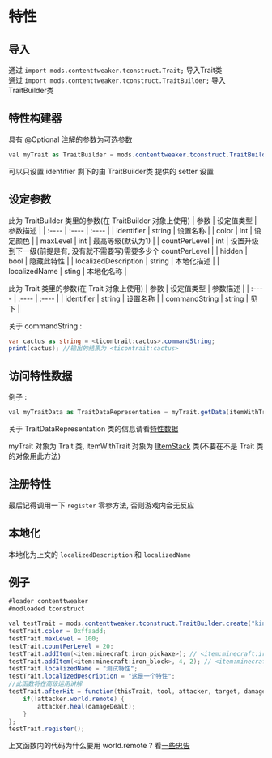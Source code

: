 # 特性

## 导入

通过 `import mods.contenttweaker.tconstruct.Trait;` 导入Trait类  
通过 `import mods.contenttweaker.tconstruct.TraitBuilder;` 导入TraitBuilder类

## 特性构建器

具有 @Optional 注解的参数为可选参数

```csharp
val myTrait as TraitBuilder = mods.contenttweaker.tconstruct.TraitBuilder.create(identifier as string, color as int, @Optional maxLevel as int, @Optional countPerLevel as int);
```

可以只设置 identifier 剩下的由 TraitBuilder类 提供的 setter 设置

## 设定参数

此为 TraitBuilder 类里的参数(在 TraitBuilder 对象上使用)
| 参数 | 设定值类型 | 参数描述 |
| :---- | :---- | :---- |
| identifier | string | 设置名称 |
| color | int | 设定颜色 |
| maxLevel | int | 最高等级(默认为1) |
| countPerLevel | int | 设置升级到下一级(前提是有, 没有就不需要写)需要多少个 countPerLevel |
| hidden | bool | 隐藏此特性 |
| localizedDescription | string | 本地化描述 |
| localizedName | sting | 本地化名称 |

此为 Trait 类里的参数(在 Trait 对象上使用)
| 参数 | 设定值类型 | 参数描述 |
| :---- | :---- | :---- |
| identifier | string | 设置名称 |
| commandString | string | 见下 |

关于 commandString : 
```csharp
var cactus as string = <ticontrait:cactus>.commandString;
print(cactus); //输出的结果为 <ticontrait:cactus>
```

## 访问特性数据

例子 : 
```csharp
val myTraitData as TraitDataRepresentation = myTrait.getData(itemWithTrait);
```  

关于 TraitDataRepresentation 类的信息请看[特性数据](https://youyi580.gitbook.io/zentutorial/contenttweaker/tinkers-construct-addon/traitdatarepresentation)

myTrait 对象为 Trait 类, itemWithTrait 对象为 [IItemStack](https://docs.blamejared.com/1.12/en/Vanilla/Items/IItemStack/) 类(不要在不是 Trait 类的对象用此方法)

## 注册特性

最后记得调用一下 `register` 零参方法, 否则游戏内会无反应  

## 本地化

本地化为上文的 `localizedDescription` 和 `localizedName`  

## 例子

```csharp
#loader contenttweaker
#modloaded tconstruct

val testTrait = mods.contenttweaker.tconstruct.TraitBuilder.create("kindlich_test");
testTrait.color = 0xffaadd;
testTrait.maxLevel = 100;
testTrait.countPerLevel = 20;
testTrait.addItem(<item:minecraft:iron_pickaxe>); // <item:minecraft:iron_pickaxe> 为铁镐
testTrait.addItem(<item:minecraft:iron_block>, 4, 2); // <item:minecraft:iron_block> 为铁块
testTrait.localizedName = "测试特性";
testTrait.localizedDescription = "这是一个特性";
//此函数将在高级运用讲解
testTrait.afterHit = function(thisTrait, tool, attacker, target, damageDealt, wasCrit, wasHit) {
    if(!attacker.world.remote) {
        attacker.heal(damageDealt);
    }
};
testTrait.register();
```

上文函数内的代码为什么要用 world.remote ? 看[一些忠告](https://youyi580.gitbook.io/zentutorial/advanced/event-overview/tips#worldremote-bao-zheng-shi-jian-zhi-zai-fu-wu-duan-chu-li)
